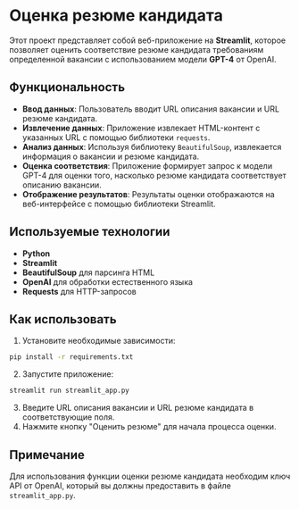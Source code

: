 # Оценка резюме кандидата

Этот проект представляет собой веб-приложение на **Streamlit**, которое позволяет оценить соответствие резюме кандидата требованиям определенной вакансии с использованием модели **GPT-4** от OpenAI.

## Функциональность

- **Ввод данных**: Пользователь вводит URL описания вакансии и URL резюме кандидата.
- **Извлечение данных**: Приложение извлекает HTML-контент с указанных URL с помощью библиотеки `requests`.
- **Анализ данных**: Используя библиотеку `BeautifulSoup`, извлекается информация о вакансии и резюме кандидата.
- **Оценка соответствия**: Приложение формирует запрос к модели GPT-4 для оценки того, насколько резюме кандидата соответствует описанию вакансии.
- **Отображение результатов**: Результаты оценки отображаются на веб-интерфейсе с помощью библиотеки Streamlit.

## Используемые технологии

- **Python**
- **Streamlit**
- **BeautifulSoup** для парсинга HTML
- **OpenAI** для обработки естественного языка
- **Requests** для HTTP-запросов

## Как использовать

1. Установите необходимые зависимости: 
```bash
pip install -r requirements.txt
```
2. Запустите приложение:
```bash
streamlit run streamlit_app.py
```
3. Введите URL описания вакансии и URL резюме кандидата в соответствующие поля.
4. Нажмите кнопку "Оценить резюме" для начала процесса оценки.

## Примечание
Для использования функции оценки резюме кандидата необходим ключ API от OpenAI, который вы должны предоставить в файле `streamlit_app.py`.

